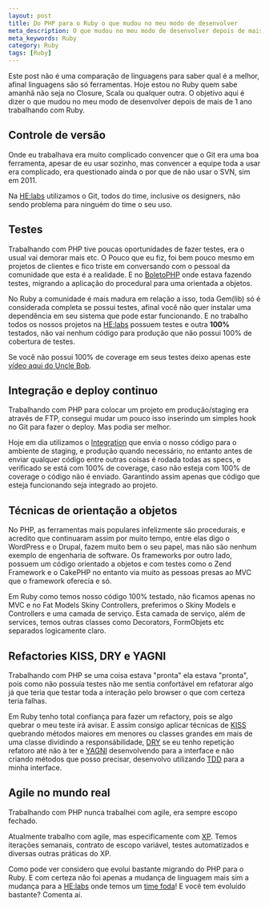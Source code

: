 ```yaml
---
layout: post
title: Do PHP para o Ruby o que mudou no meu modo de desenvolver
meta_description: O que mudou no meu modo de desenvolver depois de mais de 1 ano trabalhando com Ruby
meta_keywords: Ruby
category: Ruby
tags: [Ruby]
---
```


Este post não é uma comparação de linguagens para saber qual é a melhor, afinal linguagens são só ferramentas. Hoje estou no Ruby quem sabe amanhã não seja no Closure, Scala ou qualquer outra. O objetivo aqui é dizer o que mudou no meu modo de desenvolver depois de mais de 1 ano trabalhando com Ruby.

## Controle de versão

Onde eu trabalhava era muito complicado convencer que o Git era uma boa ferramenta, apesar de eu usar sozinho, mas convencer a equipe toda a usar era complicado, era questionado ainda o por que de não usar o SVN, sim em 2011.

Na [HE:labs](http://helabs.com.br) utilizamos o Git, todos do time, inclusive os designers, não sendo problema para ninguém do time o seu uso.

## Testes

Trabalhando com PHP tive poucas oportunidades de fazer testes, era o usual vai demorar mais etc. O Pouco que eu fiz, foi bem pouco mesmo em projetos de clientes e fico triste em conversando com o pessoal da comunidade que esta é a realidade. E no [BoletoPHP](https://github.com/maurogeorge/boletophp/tree/2.x-dev) onde estava fazendo testes, migrando a aplicação do procedural para uma orientada a objetos.

No Ruby a comunidade é mais madura em relação a isso, toda Gem(lib) só é considerada completa se possui testes, afinal você não quer instalar uma dependência em seu sistema que pode estar funcionando. E no trabalho todos os nossos projetos na [HE:labs](http://helabs.com.br) possuem testes e outra **100%** testados, não vai nenhum código para produção que não possui 100% de cobertura de testes.

Se você não possui 100% de coverage em seus testes deixo apenas este [vídeo aqui do Uncle Bob](http://cleancoder.posterous.com/100-test-coverage).

## Integração e deploy continuo

Trabalhando com PHP para colocar um projeto em produção/staging era através de FTP, consegui mudar um pouco isso inserindo um simples hook no Git para fazer o deploy. Mas podia ser melhor.

Hoje em dia utilizamos o [Integration](https://github.com/mergulhao/integration) que envia o nosso código para o ambiente de staging, e produção quando necessário, no entanto antes de enviar qualquer código entre outras coisas é rodada todas as specs, e verificado se está com 100% de coverage, caso não esteja com 100% de coverage o código não é enviado. Garantindo assim apenas que código que esteja funcionando seja integrado ao projeto.

## Técnicas de orientação a objetos

No PHP, as ferramentas mais populares infelizmente são procedurais, e acredito que continuaram assim por muito tempo, entre elas digo o WordPress e o Drupal, fazem muito bem o seu papel, mas não são nenhum exemplo de engenharia de software. Os frameworks por outro lado, possuem um código orientado a objetos e com testes como o Zend Framework e o CakePHP no entanto via muito as pessoas presas ao MVC que o framework oferecia e só.

Em Ruby como temos nosso código 100% testado, não ficamos apenas no MVC e no Fat Models Skiny Controllers, preferimos o Skiny Models e Controllers e uma camada de serviço. Esta camada de serviço, além de services, temos outras classes como Decorators, FormObjets etc separados logicamente claro.

## Refactories KISS, DRY e YAGNI

Trabalhando com PHP se uma coisa estava "pronta" ela estava "pronta", pois como não possuía testes não me sentia confortável em refatorar algo já que teria que testar toda a interação pelo browser o que com certeza teria falhas.

Em Ruby tenho total confiança para fazer um refactory, pois se algo quebrar o meu teste irá avisar. E assim consigo aplicar técnicas de [KISS](http://en.wikipedia.org/wiki/KISS_principle) quebrando métodos maiores em menores ou classes grandes em mais de uma classe dividindo a responsábilidade, [DRY](http://en.wikipedia.org/wiki/DRY_principle) se eu tenho repetição refatoro até não à ter e [YAGNI](http://en.wikipedia.org/wiki/You_aren%27t_gonna_need_it) desenvolvendo para a interface e não criando métodos que posso precisar, desenvolvo utilizando [TDD](http://en.wikipedia.org/wiki/Test-driven_development) para a minha interface.

## Agile no mundo real

Trabalhando com PHP nunca trabalhei com agile, era sempre escopo fechado.

Atualmente trabalho com agile, mas especificamente com [XP](http://en.wikipedia.org/wiki/Extreme_programming). Temos iterações semanais, contrato de escopo variável, testes automatizados e diversas outras práticas do XP.

Como pode ver considero que evolui bastante migrando do PHP para o Ruby. E com certeza não foi apenas a mudança de linguagem mais sim a mudança para a [HE:labs](http://helabs.com.br) onde temos um [time foda](http://helabs.com.br/#time)! E você tem evoluído bastante? Comenta aí.


